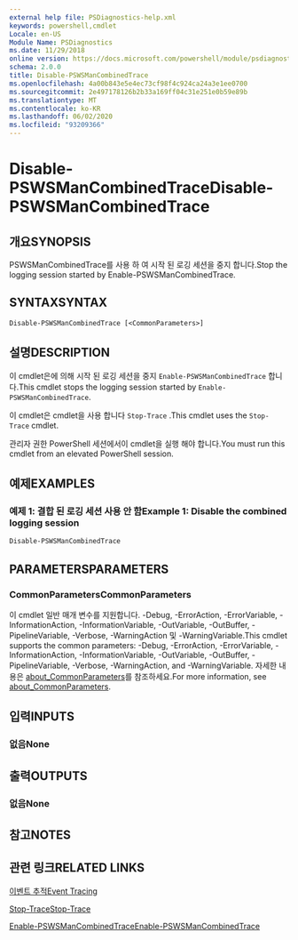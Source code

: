 ```yaml
---
external help file: PSDiagnostics-help.xml
keywords: powershell,cmdlet
Locale: en-US
Module Name: PSDiagnostics
ms.date: 11/29/2018
online version: https://docs.microsoft.com/powershell/module/psdiagnostics/disable-pswsmancombinedtrace?view=powershell-7&WT.mc_id=ps-gethelp
schema: 2.0.0
title: Disable-PSWSManCombinedTrace
ms.openlocfilehash: 4a00b843e5e4ec73cf98f4c924ca24a3e1ee0700
ms.sourcegitcommit: 2e497178126b2b33a169ff04c31e251e0b59e89b
ms.translationtype: MT
ms.contentlocale: ko-KR
ms.lasthandoff: 06/02/2020
ms.locfileid: "93209366"
---
```

# <span data-ttu-id="6bc8d-103">Disable-PSWSManCombinedTrace</span><span class="sxs-lookup"><span data-stu-id="6bc8d-103">Disable-PSWSManCombinedTrace</span></span>

## <span data-ttu-id="6bc8d-104">개요</span><span class="sxs-lookup"><span data-stu-id="6bc8d-104">SYNOPSIS</span></span>
<span data-ttu-id="6bc8d-105">PSWSManCombinedTrace를 사용 하 여 시작 된 로깅 세션을 중지 합니다.</span><span class="sxs-lookup"><span data-stu-id="6bc8d-105">Stop the logging session started by Enable-PSWSManCombinedTrace.</span></span>

## <span data-ttu-id="6bc8d-106">SYNTAX</span><span class="sxs-lookup"><span data-stu-id="6bc8d-106">SYNTAX</span></span>

```
Disable-PSWSManCombinedTrace [<CommonParameters>]
```

## <span data-ttu-id="6bc8d-107">설명</span><span class="sxs-lookup"><span data-stu-id="6bc8d-107">DESCRIPTION</span></span>

<span data-ttu-id="6bc8d-108">이 cmdlet은에 의해 시작 된 로깅 세션을 중지 `Enable-PSWSManCombinedTrace` 합니다.</span><span class="sxs-lookup"><span data-stu-id="6bc8d-108">This cmdlet stops the logging session started by `Enable-PSWSManCombinedTrace`.</span></span>

<span data-ttu-id="6bc8d-109">이 cmdlet은 cmdlet을 사용 합니다 `Stop-Trace` .</span><span class="sxs-lookup"><span data-stu-id="6bc8d-109">This cmdlet uses the `Stop-Trace` cmdlet.</span></span>

<span data-ttu-id="6bc8d-110">관리자 권한 PowerShell 세션에서이 cmdlet을 실행 해야 합니다.</span><span class="sxs-lookup"><span data-stu-id="6bc8d-110">You must run this cmdlet from an elevated PowerShell session.</span></span>

## <span data-ttu-id="6bc8d-111">예제</span><span class="sxs-lookup"><span data-stu-id="6bc8d-111">EXAMPLES</span></span>

### <span data-ttu-id="6bc8d-112">예제 1: 결합 된 로깅 세션 사용 안 함</span><span class="sxs-lookup"><span data-stu-id="6bc8d-112">Example 1: Disable the combined logging session</span></span>

```powershell
Disable-PSWSManCombinedTrace
```

## <span data-ttu-id="6bc8d-113">PARAMETERS</span><span class="sxs-lookup"><span data-stu-id="6bc8d-113">PARAMETERS</span></span>

### <span data-ttu-id="6bc8d-114">CommonParameters</span><span class="sxs-lookup"><span data-stu-id="6bc8d-114">CommonParameters</span></span>

<span data-ttu-id="6bc8d-115">이 cmdlet 일반 매개 변수를 지원합니다. -Debug, -ErrorAction, -ErrorVariable, -InformationAction, -InformationVariable, -OutVariable, -OutBuffer, -PipelineVariable, -Verbose, -WarningAction 및 -WarningVariable.</span><span class="sxs-lookup"><span data-stu-id="6bc8d-115">This cmdlet supports the common parameters: -Debug, -ErrorAction, -ErrorVariable, -InformationAction, -InformationVariable, -OutVariable, -OutBuffer, -PipelineVariable, -Verbose, -WarningAction, and -WarningVariable.</span></span> <span data-ttu-id="6bc8d-116">자세한 내용은 [about_CommonParameters](https://go.microsoft.com/fwlink/?LinkID=113216)를 참조하세요.</span><span class="sxs-lookup"><span data-stu-id="6bc8d-116">For more information, see [about_CommonParameters](https://go.microsoft.com/fwlink/?LinkID=113216).</span></span>

## <span data-ttu-id="6bc8d-117">입력</span><span class="sxs-lookup"><span data-stu-id="6bc8d-117">INPUTS</span></span>

### <span data-ttu-id="6bc8d-118">없음</span><span class="sxs-lookup"><span data-stu-id="6bc8d-118">None</span></span>

## <span data-ttu-id="6bc8d-119">출력</span><span class="sxs-lookup"><span data-stu-id="6bc8d-119">OUTPUTS</span></span>

### <span data-ttu-id="6bc8d-120">없음</span><span class="sxs-lookup"><span data-stu-id="6bc8d-120">None</span></span>

## <span data-ttu-id="6bc8d-121">참고</span><span class="sxs-lookup"><span data-stu-id="6bc8d-121">NOTES</span></span>

## <span data-ttu-id="6bc8d-122">관련 링크</span><span class="sxs-lookup"><span data-stu-id="6bc8d-122">RELATED LINKS</span></span>

[<span data-ttu-id="6bc8d-123">이벤트 추적</span><span class="sxs-lookup"><span data-stu-id="6bc8d-123">Event Tracing</span></span>](/windows/desktop/ETW/event-tracing-portal)

[<span data-ttu-id="6bc8d-124">Stop-Trace</span><span class="sxs-lookup"><span data-stu-id="6bc8d-124">Stop-Trace</span></span>](stop-trace.md)

[<span data-ttu-id="6bc8d-125">Enable-PSWSManCombinedTrace</span><span class="sxs-lookup"><span data-stu-id="6bc8d-125">Enable-PSWSManCombinedTrace</span></span>](Enable-PSWSManCombinedTrace.md)
